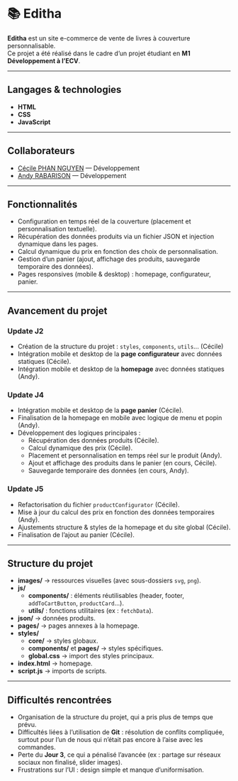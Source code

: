 # 📚 Editha

**Editha** est un site e-commerce de vente de livres à couverture personnalisable.  
Ce projet a été réalisé dans le cadre d’un projet étudiant en **M1 Développement à l’ECV**.

---

## Langages & technologies

- **HTML**
- **CSS**
- **JavaScript**

---

## Collaborateurs

- [Cécile PHAN NGUYEN](https://github.com/cecilepn) — Développement
- [Andy RABARISON](https://github.com/Rabarison-Andy) — Développement

---

## Fonctionnalités

- Configuration en temps réel de la couverture (placement et personnalisation textuelle).
- Récupération des données produits via un fichier JSON et injection dynamique dans les pages.
- Calcul dynamique du prix en fonction des choix de personnalisation.
- Gestion d’un panier (ajout, affichage des produits, sauvegarde temporaire des données).
- Pages responsives (mobile & desktop) : homepage, configurateur, panier.

---

## Avancement du projet

### **Update J2**

- Création de la structure du projet : `styles`, `components`, `utils`... (Cécile)
- Intégration mobile et desktop de la **page configurateur** avec données statiques (Cécile).
- Intégration mobile et desktop de la **homepage** avec données statiques (Andy).

### **Update J4**

- Intégration mobile et desktop de la **page panier** (Cécile).
- Finalisation de la homepage en mobile avec logique de menu et popin (Andy).
- Développement des logiques principales :
  - Récupération des données produits (Cécile).
  - Calcul dynamique des prix (Cécile).
  - Placement et personnalisation en temps réel sur le produit (Andy).
  - Ajout et affichage des produits dans le panier (en cours, Cécile).
  - Sauvegarde temporaire des données (en cours, Andy).

### **Update J5**

- Refactorisation du fichier `productConfigurator` (Cécile).
- Mise à jour du calcul des prix en fonction des données temporaires (Andy).
- Ajustements structure & styles de la homepage et du site global (Cécile).
- Finalisation de l’ajout au panier (Cécile).

---

## Structure du projet

- **images/** → ressources visuelles (avec sous-dossiers `svg`, `png`).
- **js/**
  - **components/** : éléments réutilisables (header, footer, `addToCartButton`, `productCard`...).
  - **utils/** : fonctions utilitaires (ex : `fetchData`).
- **json/** → données produits.
- **pages/** → pages annexes à la homepage.
- **styles/**
  - **core/** → styles globaux.
  - **components/** et **pages/** → styles spécifiques.
  - **global.css** → import des styles principaux.
- **index.html** → homepage.
- **script.js** → imports de scripts.

---

## Difficultés rencontrées

- Organisation de la structure du projet, qui a pris plus de temps que prévu.
- Difficultés liées à l’utilisation de **Git** : résolution de conflits compliquée, surtout pour l’un de nous qui n’était pas encore à l’aise avec les commandes.
- Perte du **Jour 3**, ce qui a pénalisé l’avancée (ex : partage sur réseaux sociaux non finalisé, slider images).
- Frustrations sur l’UI : design simple et manque d’uniformisation.
